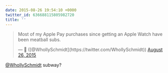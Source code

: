 ```yaml
---
date: 2015-08-26 19:54:10 +0000
twitter_id: 636688115805982720
title: ''
---
```


<blockquote class="twitter-tweet"><p lang="en" dir="ltr">Most of my Apple Pay purchases since getting an Apple Watch have been meatball subs.</p>&mdash; 🤧 ([@WhollySchmidt](https://twitter.com/WhollySchmidt)) <a href="https://twitter.com/WhollySchmidt/status/636682535343419392?ref_src=twsrc%5Etfw">August 26, 2015</a></blockquote>
<script async src="https://platform.twitter.com/widgets.js" charset="utf-8"></script>

[@WhollySchmidt](https://twitter.com/WhollySchmidt) subway?
